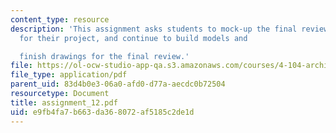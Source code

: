 ```yaml
---
content_type: resource
description: 'This assignment asks students to mock-up the final review materials
  for their project, and continue to build models and

  finish drawings for the final review.'
file: https://ol-ocw-studio-app-qa.s3.amazonaws.com/courses/4-104-architecture-studio-intentions-spring-2005/e9fb4fa7b663da368072af5185c2de1d_assignment_12.pdf
file_type: application/pdf
parent_uid: 83d4b0e3-06a0-afd0-d77a-aecdc0b72504
resourcetype: Document
title: assignment_12.pdf
uid: e9fb4fa7-b663-da36-8072-af5185c2de1d
---
```

